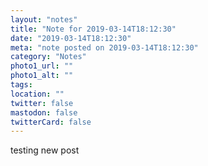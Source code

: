 ```yaml
---
layout: "notes"
title: "Note for 2019-03-14T18:12:30"
date: "2019-03-14T18:12:30"
meta: "note posted on 2019-03-14T18:12:30"
category: "Notes"
photo1_url: ""
photo1_alt: ""
tags:
location: ""
twitter: false
mastodon: false
twitterCard: false
---
```

testing new post

